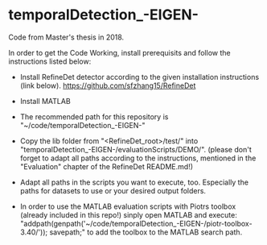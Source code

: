 # temporalDetection_-EIGEN-
Code from Master's thesis in 2018.

In order to get the Code Working, install prerequisits and follow the instructions listed below:
- Install RefineDet detector according to the given installation instructions (link below).
  https://github.com/sfzhang15/RefineDet

- Install MATLAB

- The recommended path for this repository is "~/code/temporalDetection_-EIGEN-"

- Copy the lib folder from "<RefineDet_root>/test/" into "temporalDetection_-EIGEN-/evaluationScripts/DEMO/".
  (please don't forget to adapt all paths according to the instructions, mentioned in the "Evaluation" chapter of the
  RefineDet README.md!)

- Adapt all paths in the scripts you want to execute, too. Especially the paths for datasets to use or your
  desired output folders.

- In order to use the MATLAB evaluation scripts with Piotrs toolbox (already included in this repo!)
  sinply open MATLAB and execute:
  "addpath(genpath('~/code/temporalDetection_-EIGEN-/piotr-toolbox-3.40/')); savepath;"
  to add the toolbox to the MATLAB search path.
